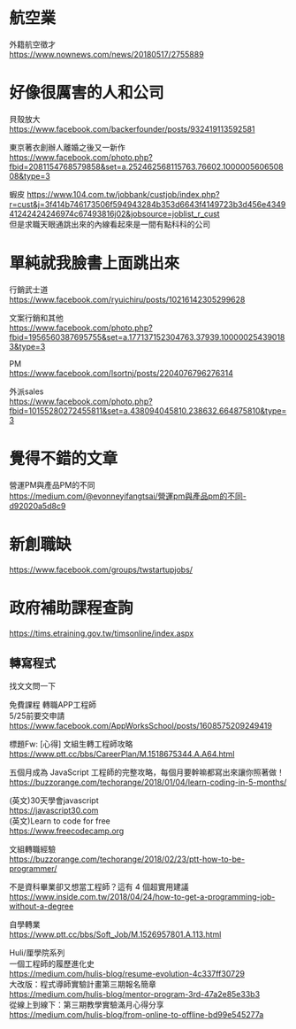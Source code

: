 

# 航空業
外籍航空徵才  
https://www.nownews.com/news/20180517/2755889  

# 好像很厲害的人和公司

貝殼放大  
https://www.facebook.com/backerfounder/posts/932419113592581  
  
東京著衣創辦人離婚之後又一新作  
https://www.facebook.com/photo.php?fbid=2081154768579858&set=a.252462568115763.76602.100000560650808&type=3  

蝦皮
https://www.104.com.tw/jobbank/custjob/index.php?r=cust&j=3f414b746173506f594943284b353d6643f4149723b3d456e434941242424246974c67493816j02&jobsource=joblist_r_cust  
但是求職天眼通跳出來的內線看起來是一間有點科科的公司  

# 單純就我臉書上面跳出來

行銷武士道  
https://www.facebook.com/ryuichiru/posts/10216142305299628  

文案行銷和其他  
https://www.facebook.com/photo.php?fbid=1956560387695755&set=a.177137152304763.37939.100000254390183&type=3  

PM  
https://www.facebook.com/lsortnj/posts/2204076796276314  

外派sales  
https://www.facebook.com/photo.php?fbid=10155280272455811&set=a.438094045810.238632.664875810&type=3  

# 覺得不錯的文章  
營運PM與產品PM的不同  
https://medium.com/@evonneyifangtsai/營運pm與產品pm的不同-d92020a5d8c9  

# 新創職缺
https://www.facebook.com/groups/twstartupjobs/  

# 政府補助課程查詢
https://tims.etraining.gov.tw/timsonline/index.aspx  

## 轉寫程式

找文文問一下

免費課程
轉職APP工程師    
5/25前要交申請  
https://www.facebook.com/AppWorksSchool/posts/1608575209249419

標題Fw: [心得] 文組生轉工程師攻略  
https://www.ptt.cc/bbs/CareerPlan/M.1518675344.A.A64.html  

五個月成為 JavaScript 工程師的完整攻略，每個月要幹嘛都寫出來讓你照著做！  
https://buzzorange.com/techorange/2018/01/04/learn-coding-in-5-months/  

(英文)30天學會javascript  
https://javascript30.com  
(英文)Learn to code for free  
https://www.freecodecamp.org
  
文組轉職經驗  
https://buzzorange.com/techorange/2018/02/23/ptt-how-to-be-programmer/
  
不是資科畢業卻又想當工程師？這有 4 個超實用建議  
https://www.inside.com.tw/2018/04/24/how-to-get-a-programming-job-without-a-degree  

自學轉業  
https://www.ptt.cc/bbs/Soft_Job/M.1526957801.A.113.html  


Huli/厘學院系列  
一個工程師的履歷進化史  
https://medium.com/hulis-blog/resume-evolution-4c337ff30729  
大改版：程式導師實驗計畫第三期報名簡章  
https://medium.com/hulis-blog/mentor-program-3rd-47a2e85e33b3  
從線上到線下：第三期教學實驗滿月心得分享  
https://medium.com/hulis-blog/from-online-to-offline-bd99e545277a  